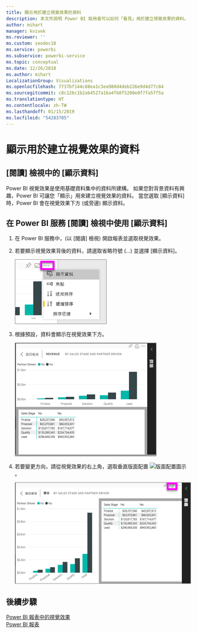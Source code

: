 ```yaml
---
title: 顯示用於建立視覺效果的資料
description: 本文件說明 Power BI 取用者可以如何「看見」用於建立視覺效果的資料。
author: mihart
manager: kvivek
ms.reviewer: ''
ms.custom: seodec18
ms.service: powerbi
ms.subservice: powerbi-service
ms.topic: conceptual
ms.date: 12/26/2018
ms.author: mihart
LocalizationGroup: Visualizations
ms.openlocfilehash: 7737bf144c88ea1c3ea980d4deb226e9d4d77c84
ms.sourcegitcommit: c8c126c1b2ab4527a16a4fb8f5208e0f7fa5ff5a
ms.translationtype: HT
ms.contentlocale: zh-TW
ms.lasthandoff: 01/15/2019
ms.locfileid: "54283705"
---
```

# <a name="show-the-data-that-was-used-to-create-the-visualization"></a>顯示用於建立視覺效果的資料
## <a name="show-data-in-reading-view"></a>[閱讀] 檢視中的 [顯示資料]
Power BI 視覺效果是使用基礎資料集中的資料所建構。 如果您對背景資料有興趣，Power BI 可讓您「顯示」用來建立視覺效果的資料。 當您選取 [顯示資料] 時，Power BI 會在視覺效果下方 (或旁邊) 顯示資料。


## <a name="using-show-data-in-power-bi-service-reading-view"></a>在 Power BI 服務 [閱讀] 檢視中使用 [顯示資料]
1. 在 Power BI 服務中，(以 [閱讀] 檢視) 開啟報表並選取視覺效果。  
2. 若要顯示視覺效果背後的資料，請選取省略符號 (...) 並選擇 [顯示資料]。
   
   ![選取 [顯示資料]](./media/end-user-show-data/power-bi-show-data2.png)
3. 根據預設，資料會顯示在視覺效果下方。
   
   ![視覺效果與資料垂直顯示](./media/end-user-show-data/power-bi-explore-show-data-new.png)

4. 若要變更方向，請從視覺效果的右上角，選取垂直版面配置 ![版面配置圖示](media/end-user-show-data/power-bi-vertical-icon-new.png) 。
   
   ![視覺效果與資料水平顯示](./media/end-user-show-data/power-bi-explore-show-data2-new.png)

## <a name="next-steps"></a>後續步驟
[Power BI 報表中的視覺效果](../visuals/power-bi-report-visualizations.md)    
[Power BI 報表](end-user-reports.md)    

